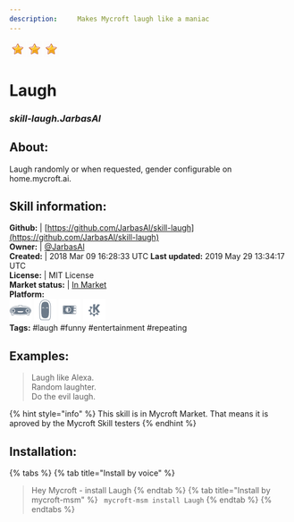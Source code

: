 ```yaml
--- 
description:     Makes Mycroft laugh like a maniac
---
```


![](../.gitbook/assets/star.png)![](../.gitbook/assets/star.png)![](../.gitbook/assets/star.png)  
# Laugh  
### _skill-laugh.JarbasAl_  
## About:  
Laugh randomly or when requested, gender configurable on home.mycroft.ai.

## Skill information:  
**Github:** | [https://github.com/JarbasAl/skill-laugh](https://github.com/JarbasAl/skill-laugh)  
**Owner:** | [@JarbasAl](https://github.com/JarbasAl)  
**Created:** | 2018 Mar 09 16:28:33 UTC  **Last updated:** 2019 May 29 13:34:17 UTC  
**License:** | MIT License  
**Market status:** | [In Market](https://market.mycroft.ai/skill/laugh)  
**Platform:**  
 ![](../.gitbook/assets/mark-1-icon.png)  ![](../.gitbook/assets/mark-2-icon.png)  ![](../.gitbook/assets/picroft-icon.png)  ![](../.gitbook/assets/kde.png)   
**Tags:** \#laugh \#funny \#entertainment \#repeating   
## Examples:  
> Laugh like Alexa.  
> Random laughter.  
> Do the evil laugh.  
  
{% hint style="info" %}
This skill is in Mycroft Market. That means it is aproved by the Mycroft Skill testers
{% endhint %}
    
## Installation:  
{% tabs %}
{% tab title="Install by voice" %}
> Hey Mycroft - install Laugh
{% endtab %}
  {% tab title="Install by mycroft-msm" %}
``` mycroft-msm install Laugh```
{% endtab %}
  {% endtabs %}
  